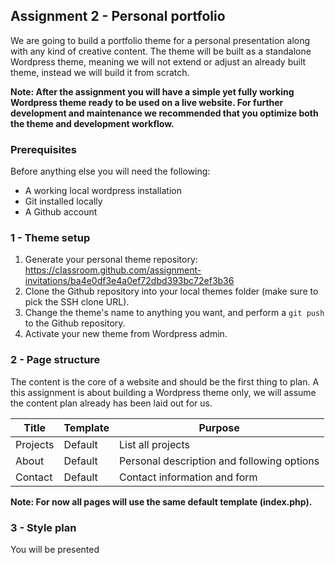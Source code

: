 ## Assignment 2 - Personal portfolio

We are going to build a portfolio theme for a personal presentation along with any kind of creative content. The theme will be built as a standalone Wordpress theme, meaning we will not extend or adjust an already built theme, instead we will build it from scratch.

**Note: After the assignment you will have a simple yet fully working Wordpress theme ready to be used on a live website. For further development and maintenance we recommended that you optimize both the theme and development workflow.**

### Prerequisites
Before anything else you will need the following:

* A working local wordpress installation
* Git installed locally
* A Github account

### 1 - Theme setup

1. Generate your personal theme repository:
https://classroom.github.com/assignment-invitations/ba4e0df3e4a0ef72dbd393bc72ef3b36 
2. Clone the Github repository into your local themes folder (make sure to pick the SSH clone URL).
3. Change the theme's name to anything you want, and perform a `git push` to the Github repository.
4. Activate your new theme from Wordpress admin.


### 2 - Page structure
The content is the core of a website and should be the first thing to plan. A this assignment is about building a Wordpress theme only, we will assume the content plan already has been laid out for us. 

   
| Title  | Template  | Purpose  |
|---|---|---|
| Projects  | Default  | List all projects  |
| About  | Default  | Personal description and following options  |
| Contact  | Default  | Contact information and form  |

**Note: For now all pages will use the same default template (index.php).**

### 3 - Style plan
You will be presented
